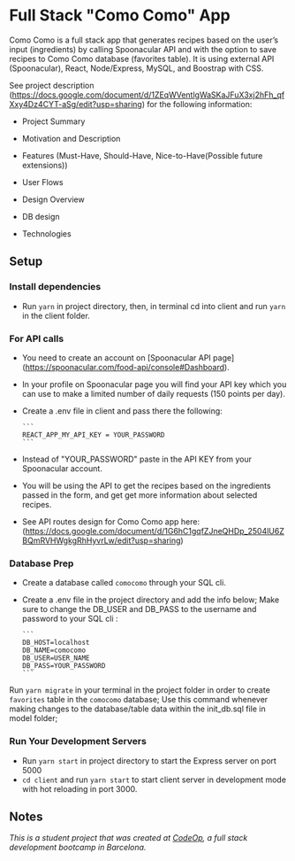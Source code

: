 # Full Stack "Como Como" App

Como Como is a full stack app that generates recipes based on the user’s input (ingredients) by calling Spoonacular API and with the option to save recipes to Como Como database (favorites table). It is using external API (Spoonacular), React, Node/Express, MySQL, and Boostrap with CSS.

See project description (<https://docs.google.com/document/d/1ZEqWVentlgWaSKaJFuX3xj2hFh_qfXxy4Dz4CYT-aSg/edit?usp=sharing>) for the following information:

- Project Summary

- Motivation and Description

- Features (Must-Have, Should-Have, Nice-to-Have(Possible future extensions))

- User Flows

- Design Overview

- DB design

- Technologies

## Setup

### Install dependencies

- Run `yarn` in project directory, then, in terminal cd into client and run `yarn` in the client folder.

### For API calls

- You need to create an account on [Spoonacular API page] (<https://spoonacular.com/food-api/console#Dashboard>).

- In your profile on Spoonacular page you will find your API key which you can use to make a limited number of daily requests (150 points per day).

- Create a .env file in client and pass there the following:

      ```
      REACT_APP_MY_API_KEY = YOUR_PASSWORD
      ```
- Instead of "YOUR_PASSWORD" paste in the API KEY from your Spoonacular account.

- You will be using the API to get the recipes based on the ingredients passed in the form, and get get more information about selected recipes.

- See API routes design for Como Como app here: (<https://docs.google.com/document/d/1G6hC1gqfZJneQHDp_2504lU6ZBQmRVHWgkgRhHyvrLw/edit?usp=sharing>)

### Database Prep

- Create a database called `comocomo` through your SQL cli.

- Create a .env file in the project directory and add the info below; Make sure to change the DB_USER and DB_PASS to the username and password to your SQL cli :

      ```
      DB_HOST=localhost 
      DB_NAME=comocomo
      DB_USER=USER_NAME
      DB_PASS=YOUR_PASSWORD
      ```

Run `yarn migrate` in your terminal in the project folder in order to create `favorites` table in the `comocomo` database; Use this command whenever making changes to the database/table data within the init_db.sql file in model folder;

### Run Your Development Servers

- Run `yarn start` in project directory to start the Express server on port 5000
- `cd client` and run `yarn start` to start client server in development mode with hot reloading in port 3000.

## Notes

_This is a student project that was created at [CodeOp](http://CodeOp.tech), a full stack development bootcamp in Barcelona._
